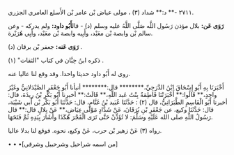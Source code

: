 ٢٧١١ -** د:** شداد (٣) ، مولى عياض بْن عامر بْن الأَسلع العامري الجزري.

**رَوَى عَن:** بلال مؤذن رَسُول اللَّه صَلَّى اللَّهُ عليه وسلم (د) - قال**أَبُو داود:** ولم يدركه - وعن سالم بْن وابصة بْن معَبْد، وأَبِيه وابصة بْن معَبْد، وأَبِي هُرَيْرة.

**رَوَى عَنه:** جعفر بْن برقان (د) .

ذكره ابنُ حِبَّان في كتاب "الثقات" (١) .

روى له أَبُو داود حديثا واحدا. وقد وقع لنا عاليا عنه.

أَخْبَرَنَا بِهِ أَبُو إِسْحَاقَ ابْنُ الدَّرَجِيِّ،******** قال:******** أنبأنا أَبُو جَعْفَرٍ الصَّيْدَلانِيُّ وغَيْرُ واحِدٍ،** قَالُوا:** أَخْبَرَتْنَا فَاطِمَةُ بِنْتُ عَبد اللَّهِ،** قَالَتْ:** أخبرنا أَبُو بَكْرِ بْنُ رِيذَةَ، قال: أخبرنا أَبُو الْقَاسِمِ الطَّبَرَانِيُّ، قال (٢) : حَدَّثَنَا عُبَيد بْنُ غَنَّامٍ، قال: حَدَّثَنَا أَبُو بَكْر بْن أَبي شَيْبَة، قال: حَدَّثَنَا وكيع، عن جَعْفَرِ بْنِ بُرَقَانَ، عَنْ شَدَّادٍ مَوْلَى عِيَاضٍ،** عَنْ بِلالٍ قال:** قال رَسُولُ اللَّهِ صلى الله عَلَيْهِ وسَلَّمَ: لا تُؤَذِّنْ حَتَّى تَرَى الْفَجْرَ هَكَذَا وأَشَارَ بِيَدِهِ ثُمَّ فَتَحَهَا.

رواه (٣) عَنْ زهير بْن حرب، عَنْ وكيع، نحوه. فوقع لنا بدلا عاليا.

• • •[من اسمه شراحيل وشرحبيل وشرقي]